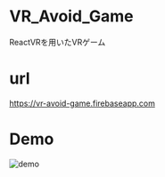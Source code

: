 # VR_Avoid_Game
ReactVRを用いたVRゲーム

# url
https://vr-avoid-game.firebaseapp.com

# Demo
![demo](https://imgur.com/a/ivJOd)
